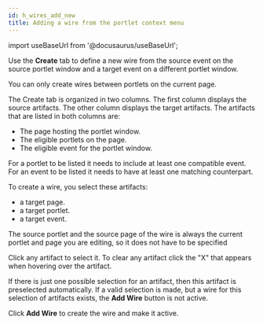 ```yaml
---
id: h_wires_add_new
title: Adding a wire from the portlet context menu
---
```

import useBaseUrl from '@docusaurus/useBaseUrl';



Use the **Create** tab to define a new wire from the source event on the source portlet window and a target event on a different portlet window.

You can only create wires between portlets on the current page.

The Create tab is organized in two columns. The first column displays the source artifacts. The other column displays the target artifacts. The artifacts that are listed in both columns are:

-   The page hosting the portlet window.
-   The eligible portlets on the page.
-   The eligible event for the portlet window.

For a portlet to be listed it needs to include at least one compatible event. For an event to be listed it needs to have at least one matching counterpart.

To create a wire, you select these artifacts:

-   a target page.
-   a target portlet.
-   a target event.

The source portlet and the source page of the wire is always the current portlet and page you are editing, so it does not have to be specified

Click any artifact to select it. To clear any artifact click the "X" that appears when hovering over the artifact.

If there is just one possible selection for an artifact, then this artifact is preselected automatically. If a valid selection is made, but a wire for this selection of artifacts exists, the **Add Wire** button is not active.

Click **Add Wire** to create the wire and make it active.


